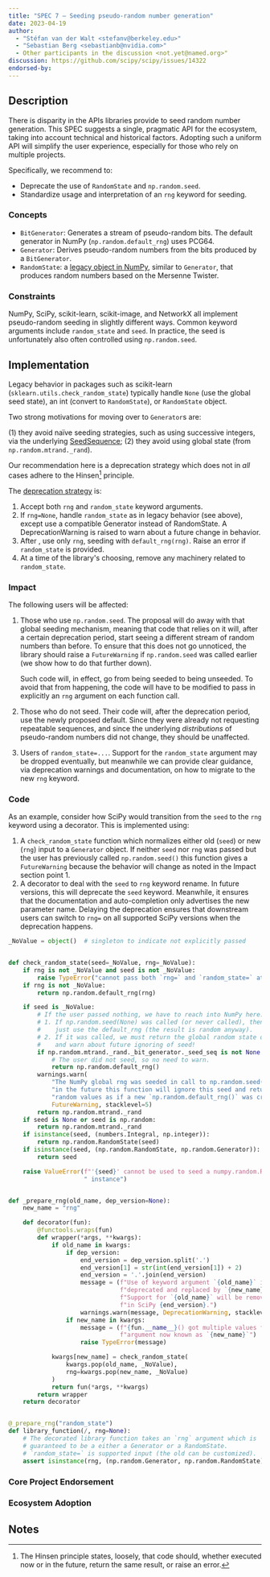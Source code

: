 ```yaml
---
title: "SPEC 7 — Seeding pseudo-random number generation"
date: 2023-04-19
author:
  - "Stéfan van der Walt <stefanv@berkeley.edu>"
  - "Sebastian Berg <sebastianb@nvidia.com>"
  - Other participants in the discussion <not.yet@named.org>"
discussion: https://github.com/scipy/scipy/issues/14322
endorsed-by:
---
```


## Description

<!--
Briefly and clearly describe the proposal.
Explain the general need and the advantages of this specific proposal.
If relevant, include examples of how the new functionality would be used,
intended use-cases, and pseudo-code illustrating its use.
-->

There is disparity in the APIs libraries provide to seed random number generation.
This SPEC suggests a single, pragmatic API for the ecosystem, taking into account technical and historical factors.
Adopting such a uniform API will simplify the user experience, especially for those who rely on multiple projects.

Specifically, we recommend to:

- Deprecate the use of `RandomState` and `np.random.seed`.
- Standardize usage and interpretation of an `rng` keyword for seeding.

### Concepts

- `BitGenerator`: Generates a stream of pseudo-random bits. The default generator in NumPy (`np.random.default_rng`) uses PCG64.
- `Generator`: Derives pseudo-random numbers from the bits produced by a `BitGenerator`.
- `RandomState`: a [legacy object in NumPy](https://numpy.org/doc/stable/reference/random/index.html), similar to `Generator`, that produces random numbers based on the Mersenne Twister.

### Constraints

NumPy, SciPy, scikit-learn, scikit-image, and NetworkX all implement pseudo-random seeding in slightly different ways.
Common keyword arguments include `random_state` and `seed`.
In practice, the seed is unfortunately also often controlled using `np.random.seed`.

## Implementation

<!--
Discuss how this would be implemented.
-->

Legacy behavior in packages such as scikit-learn (`sklearn.utils.check_random_state`) typically handle `None` (use the global seed state), an int (convert to `RandomState`), or `RandomState` object.

Two strong motivations for moving over to `Generator`s are:

(1) they avoid naïve seeding strategies, such as using successive integers, via the underlying [SeedSequence](https://numpy.org/doc/stable/reference/random/parallel.html#seedsequence-spawning);
(2) they avoid using global state (from `np.random.mtrand._rand`).

Our recommendation here is a deprecation strategy which does not in _all_ cases adhere to the Hinsen[^hinsen] principle.

The [deprecation strategy](https://github.com/scientific-python/specs/pull/180#issuecomment-1515248009) is:

1. Accept both `rng` and `random_state` keyword arguments.
2. If `rng=None`, handle `random_state` as in legacy behavior (see above), except use a compatible Generator instead of RandomState.
   A DeprecationWarning is raised to warn about a future change in behavior.
3. After <X time>, use only `rng`, seeding with `default_rng(rng)`.
   Raise an error if `random_state` is provided.
4. At a time of the library's choosing, remove any machinery related to `random_state`.

### Impact

The following users will be affected:

1. Those who use `np.random.seed`. The proposal will do away with that global seeding mechanism, meaning that code that relies on it will, after a certain deprecation period, start seeing a different stream of random numbers than before. To ensure that this does not go unnoticed, the library should raise a `FutureWarning` if `np.random.seed` was called earlier (we show how to do that further down).

   Such code will, in effect, go from being seeded to being unseeded.
   To avoid that from happening, the code will have to be modified to pass in explicitly an `rng` argument on each function call.

2. Those who do not seed. Their code will, after the deprecation period, use the newly proposed default. Since they were already not requesting repeatable sequences, and since the underlying _distributions_ of pseudo-random numbers did not change, they should be unaffected.

3. Users of `random_state=...`. Support for the `random_state` argument may be dropped eventually, but meanwhile we can provide clear guidance, via deprecation warnings and documentation, on how to migrate to the new `rng` keyword.

[^hinsen]: The Hinsen principle states, loosely, that code should, whether executed now or in the future, return the same result, or raise an error.

### Code

As an example, consider how SciPy would transition from the `seed` to the `rng` keyword using a decorator.
This is implemented using:
1. A `check_random_state` function which normalizes either old (`seed`) or new (`rng`) input to a `Generator` object.
   If neither `seed` nor `rng` was passed but the user has previously called `np.random.seed()`
   this function gives a `FutureWarning` because the behavior will change as noted in
   the Impact section point 1.
2. A decorator to deal with the `seed` to `rng` keyword rename.  In future versions, this will deprecate the `seed` keyword. Meanwhile, it ensures that the documentation and auto-completion only advertises the new parameter name.
   Delaying the deprecation ensures that downstream users can switch to `rng=` on all supported SciPy versions when the deprecation happens.

```python
_NoValue = object()  # singleton to indicate not explicitly passed


def check_random_state(seed=_NoValue, rng=_NoValue):
    if rng is not _NoValue and seed is not _NoValue:
        raise TypeError("cannot pass both `rng=` and `random_state=` at the same time.")
    if rng is not _NoValue:
        return np.random.default_rng(rng)

    if seed is _NoValue:
        # If the user passed nothing, we have to reach into NumPy here:
        # 1. If np.random.seed(None) was called (or never called), then we can
        #    just use the default_rng (the result is random anyway).
        # 2. If it was called, we must return the global random state object
        #    and warn about future ignoring of seed!
        if np.random.mtrand._rand._bit_generator._seed_seq is not None:
            # The user did not seed, so no need to warn.
            return np.random.default_rng()
        warnings.warn(
            "The NumPy global rng was seeded in call to np.random.seed() "
            "in the future this function will ignore this seed and return "
            "random values as if a new `np.random.default_rng()` was created.",
            FutureWarning, stacklevel=5)
        return np.random.mtrand._rand
    if seed is None or seed is np.random:
        return np.random.mtrand._rand
    if isinstance(seed, (numbers.Integral, np.integer)):
        return np.random.RandomState(seed)
    if isinstance(seed, (np.random.RandomState, np.random.Generator)):
        return seed

    raise ValueError(f"'{seed}' cannot be used to seed a numpy.random.RandomState"
                     " instance")


def _prepare_rng(old_name, dep_version=None):
    new_name = "rng"

    def decorator(fun):
        @functools.wraps(fun)
        def wrapper(*args, **kwargs):
            if old_name in kwargs:
                if dep_version:
                    end_version = dep_version.split('.')
                    end_version[1] = str(int(end_version[1]) + 2)
                    end_version = '.'.join(end_version)
                    message = (f"Use of keyword argument `{old_name}` is "
                               f"deprecated and replaced by `{new_name}`.  "
                               f"Support for `{old_name}` will be removed "
                               f"in SciPy {end_version}.")
                    warnings.warn(message, DeprecationWarning, stacklevel=2)
                if new_name in kwargs:
                    message = (f"{fun.__name__}() got multiple values for "
                               f"argument now known as `{new_name}`")
                    raise TypeError(message)

            kwargs[new_name] = check_random_state(
                kwargs.pop(old_name, _NoValue),
                rng=kwargs.pop(new_name, _NoValue)
            )
            return fun(*args, **kwargs)
        return wrapper
    return decorator


@_prepare_rng("random_state")
def library_function(/, rng=None):
    # The decorated library function takes an `rng` argument which is
    # guaranteed to be a either a Generator or a RandomState.
    # `random_state=` is supported input (the old can be customized).
    assert isinstance(rng, (np.random.Generator, np.random.RandomState))
```

### Core Project Endorsement

<!--
Discuss what it means for a core project to endorse this SPEC.
-->

### Ecosystem Adoption

<!--
Discuss what it means for a project to adopt this SPEC.
-->

## Notes

<!--
Include a bulleted list of annotated links, comments,
and other ancillary information as needed.
-->
